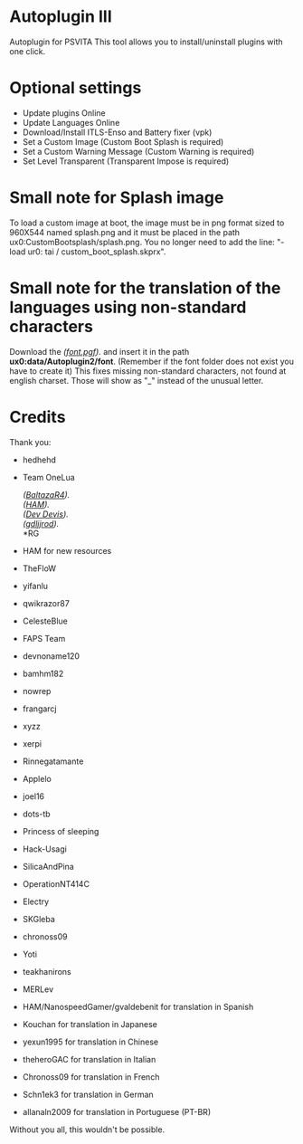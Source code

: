 # Autoplugin III
Autoplugin for PSVITA
This tool allows you to install/uninstall plugins with one click.

# Optional settings
- Update plugins Online
- Update Languages Online
- Download/Install ITLS-Enso and Battery fixer (vpk)
- Set a Custom Image (Custom Boot Splash is required)
- Set a Custom Warning Message (Custom Warning is required)
- Set Level Transparent (Transparent Impose is required)

# Small note for Splash image
To load a custom image at boot, the image must be in png format sized to 960X544 named splash.png and it must be placed in the path ux0:CustomBootsplash/splash.png.
You no longer need to add the line:
 "- load ur0: tai / custom_boot_splash.skprx".
# Small note for the translation of the languages using non-standard characters
Download the  *([font.pgf](https://github.com/hedhehd/Autoplugin3/blob/master/font/font.pgf)).* and insert it in the path **ux0:data/Autoplugin2/font**. (Remember if the font folder does not exist you have to create it) 
This fixes missing non-standard characters, not found at english charset. Those will show as "_" instead of the unusual letter.

# Credits
 Thank you:
- hedhehd
- Team OneLua

	*([BaltazaR4](https://twitter.com/baltazarregala4)).*<br>
	*([HAM](https://twitter.com/holdandmodify)).*<br>
	*([Dev Devis](https://twitter.com/DevDavisNunez)).*<br>
	*([gdljjrod](https://twitter.com/gdljjrod)).*<br>
	*RG<br>

- HAM for new resources
- TheFloW
- yifanlu
- qwikrazor87
- CelesteBlue
- FAPS Team
- devnoname120
- bamhm182
- nowrep
- frangarcj
- xyzz
- xerpi
- Rinnegatamante
- Applelo
- joel16
- dots-tb
- Princess of sleeping
- Hack-Usagi
- SilicaAndPina
- OperationNT414C
- Electry
- SKGleba
- chronoss09
- Yoti
- teakhanirons
- MERLev
- HAM/NanospeedGamer/gvaldebenit for translation in Spanish
- Kouchan for translation in Japanese
- yexun1995 for translation in Chinese
- theheroGAC for translation in Italian
- Chronoss09 for translation in French
- Schn1ek3 for translation in German
- allanaln2009 for translation in Portuguese (PT-BR)

Without you all, this wouldn't be possible.
